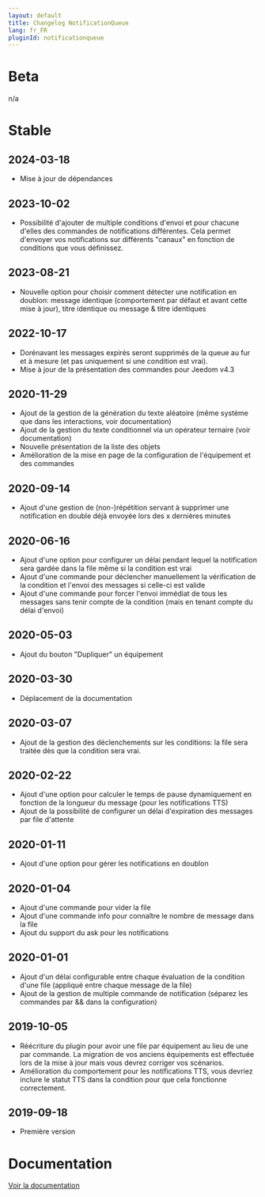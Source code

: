 ```yaml
---
layout: default
title: Changelog NotificationQueue
lang: fr_FR
pluginId: notificationqueue
---
```


# Beta

n/a

# Stable

## 2024-03-18

- Mise à jour de dépendances

## 2023-10-02

- Possibilité d'ajouter de multiple conditions d'envoi et pour chacune d'elles des commandes de notifications différentes. Cela permet d'envoyer vos notifications sur différents "canaux" en fonction de conditions que vous définissez.

## 2023-08-21

- Nouvelle option pour choisir comment détecter une notification en doublon: message identique (comportement par défaut et avant cette mise à jour), titre identique ou message & titre identiques

## 2022-10-17

- Dorénavant les messages expirés seront supprimés de la queue au fur et à mesure (et pas uniquement si une condition est vrai).
- Mise à jour de la présentation des commandes pour Jeedom v4.3

## 2020-11-29

- Ajout de la gestion de la génération du texte aléatoire (même système que dans les interactions, voir documentation)
- Ajout de la gestion du texte conditionnel via un opérateur ternaire (voir documentation)
- Nouvelle présentation de la liste des objets
- Amélioration de la mise en page de la configuration de l'équipement et des commandes

## 2020-09-14

- Ajout d'une gestion de (non-)répétition servant à supprimer une notification en double déjà envoyée lors des x dernières minutes

## 2020-06-16

- Ajout d'une option pour configurer un délai pendant lequel la notification sera gardée dans la file même si la condition est vrai
- Ajout d'une commande pour déclencher manuellement la vérification de la condition et l'envoi des messages si celle-ci est valide
- Ajout d'une commande pour forcer l'envoi immédiat de tous les messages sans tenir compte de la condition (mais en tenant compte du délai d'envoi)

## 2020-05-03

- Ajout du bouton "Dupliquer" un équipement

## 2020-03-30

- Déplacement de la documentation

## 2020-03-07

- Ajout de la gestion des déclenchements sur les conditions: la file sera traitée dès que la condition sera vrai.

## 2020-02-22

- Ajout d'une option pour calculer le temps de pause dynamiquement en fonction de la longueur du message (pour les notifications TTS)
- Ajout de la possibilité de configurer un délai d'expiration des messages par file d'attente

## 2020-01-11

- Ajout d'une option pour gérer les notifications en doublon

## 2020-01-04

- Ajout d'une commande pour vider la file
- Ajout d'une commande info pour connaître le nombre de message dans la file
- Ajout du support du ask pour les notifications

## 2020-01-01

- Ajout d'un délai configurable entre chaque évaluation de la condition d'une file (appliqué entre chaque message de la file)
- Ajout de la gestion de multiple commande de notification (séparez les commandes par && dans la configuration)

## 2019-10-05

- Réécriture du plugin pour avoir une file par équipement au lieu de une par commande. La migration de vos anciens équipements est effectuée lors de la mise à jour mais vous devrez corriger vos scénarios.
- Amélioration du comportement pour les notifications TTS, vous devriez inclure le statut TTS dans la condition pour que cela fonctionne correctement.

## 2019-09-18

- Première version

# Documentation

[Voir la documentation]({{site.baseurl}}/{{page.pluginId}}/{{page.lang}})
